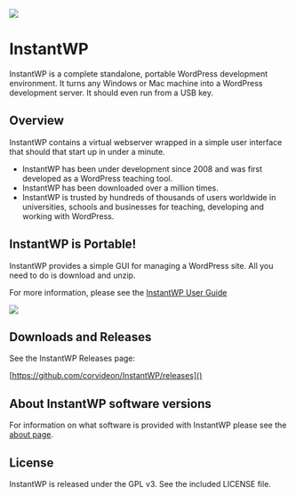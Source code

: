 ![](https://github.com/corvideon/InstantWP/blob/master/core/images/logo-top.png)

# InstantWP

InstantWP is a complete standalone, portable WordPress development environment. It turns any Windows or Mac machine into a WordPress development server. It should even run from a USB key.



## Overview

InstantWP contains a virtual webserver wrapped in a simple user interface that should that start up in under a minute. 

* InstantWP has been under development since 2008 and was first developed as a WordPress teaching tool. 
* InstantWP has been downloaded over a million times.
* InstantWP is trusted by hundreds of thousands of users worldwide in universities, schools and businesses for teaching, developing and working with WordPress.

## InstantWP is Portable!

InstantWP provides a simple GUI for managing a WordPress site. All you need to do is download and unzip.

For more information, please see the [InstantWP User Guide](https://github.com/corvideon/InstantWP/blob/master/core/docs/InstantWP-User-Guide.pdf)

![](https://github.com/corvideon/InstantWP/blob/master/core/docs/images/Control-Panel-tab-macOS.png)



## Downloads and Releases

See the InstantWP Releases page:

[https://github.com/corvideon/InstantWP/releases]() 


## About InstantWP software versions

For information on what software is provided with InstantWP please see the [about page](https://github.com/corvideon/InstantWP/blob/master/core/docs/about.md). 


## License

InstantWP is released under the GPL v3. See the included LICENSE file.



